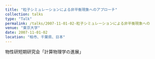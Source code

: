 ```yaml
---
title: "粒子シミュレーションによる非平衡現象へのアプローチ"
collection: talks
type: "Talk"
permalink: /talks/2007-11-01-02-粒子シミュレーションによる非平衡現象への
venue: "東京大学"
date: 2007-11-01-02
location: "柏市、千葉県、日本"
---
```


物性研短期研究会「計算物理学の進展」
